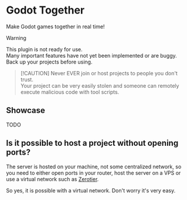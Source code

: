 # Godot Together
Make Godot games together in real time!

> [!WARNING]
This plugin is not ready for use.  
Many important features have not yet been implemented or are buggy.  
Back up your projects before using.

>  [!CAUTION]
Never EVER join or host projects to people you don't trust.  
Your project can be very easily stolen and someone can remotely execute malicious code with tool scripts. 

## Showcase
TODO

## Is it possible to host a project without opening ports?
The server is hosted on your machine, not some centralized network, so you need to either open ports in your router, host the server on a VPS or use a virtual network such as [Zerotier](https://zerotier.com).

So yes, it is possible with a virtual network. Don't worry it's very easy.
